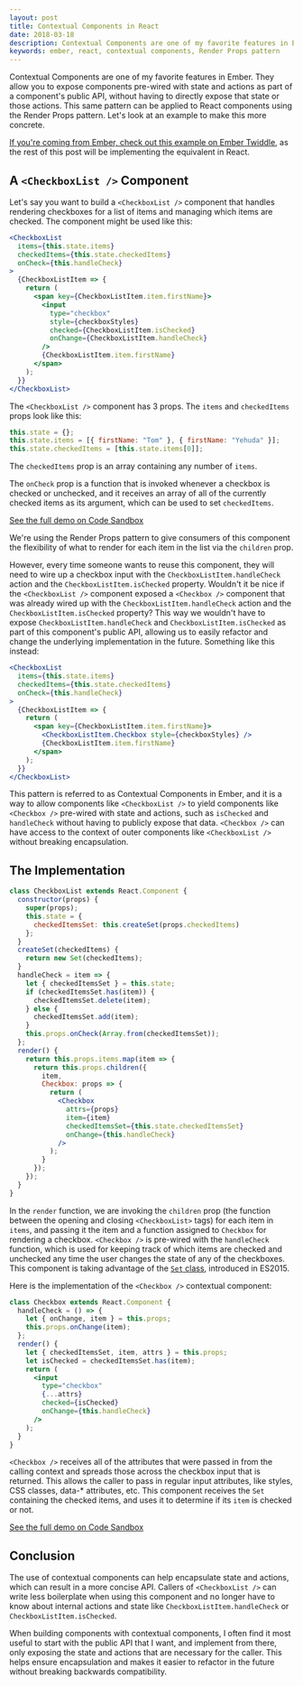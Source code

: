 ```yaml
---
layout: post
title: Contextual Components in React
date: 2018-03-18
description: Contextual Components are one of my favorite features in Ember. In this post, I show how you can implement the same pattern in React components using the Render Props pattern.
keywords: ember, react, contextual components, Render Props pattern
---
```


Contextual Components are one of my favorite features in Ember. They allow you to expose components pre-wired with state and actions as part of a component's public API, without having to directly expose that state or those actions. This same pattern can be applied to React components using the Render Props pattern. Let's look at an example to make this more concrete.

[If you're coming from Ember, check out this example on Ember Twiddle](https://ember-twiddle.com/5db1999f616689f58c3950390fab6e6c?openFiles=templates.application.hbs%2Ctemplates.components.checkbox-list-checkbox.hbs), as the rest of this post will be implementing the equivalent in React.

## A `<CheckboxList />` Component

Let's say you want to build a `<CheckboxList />` component that handles rendering checkboxes for a list of items and managing which items are checked. The component might be used like this:

```jsx
<CheckboxList
  items={this.state.items}
  checkedItems={this.state.checkedItems}
  onCheck={this.handleCheck}
>
  {CheckboxListItem => {
    return (
      <span key={CheckboxListItem.item.firstName}>
        <input
          type="checkbox"
          style={checkboxStyles}
          checked={CheckboxListItem.isChecked}
          onChange={CheckboxListItem.handleCheck}
        />
        {CheckboxListItem.item.firstName}
      </span>
    );
  }}
</CheckboxList>
```

The `<CheckboxList />` component has 3 props. The `items` and `checkedItems` props look like this:

```js
this.state = {};
this.state.items = [{ firstName: "Tom" }, { firstName: "Yehuda" }];
this.state.checkedItems = [this.state.items[0]];
```

The `checkedItems` prop is an array containing any number of `items`.

The `onCheck` prop is a function that is invoked whenever a checkbox is checked or unchecked, and it receives an array of all of the currently checked items as its argument, which can be used to set `checkedItems`.

[See the full demo on Code Sandbox](https://codesandbox.io/s/l51qw7vj8q)

We're using the Render Props pattern to give consumers of this component the flexibility of what to render for each item in the list via the `children` prop.

However, every time someone wants to reuse this component, they will need to wire up a checkbox input with the `CheckboxListItem.handleCheck` action and the `CheckboxListItem.isChecked` property. Wouldn't it be nice if the `<CheckboxList />` component exposed a `<Checkbox />` component that was already wired up with the `CheckboxListItem.handleCheck` action and the `CheckboxListItem.isChecked` property? This way we wouldn't have to expose `CheckboxListItem.handleCheck` and `CheckboxListItem.isChecked` as part of this component's public API, allowing us to easily refactor and change the underlying implementation in the future. Something like this instead:

```jsx
<CheckboxList
  items={this.state.items}
  checkedItems={this.state.checkedItems}
  onCheck={this.handleCheck}
>
  {CheckboxListItem => {
    return (
      <span key={CheckboxListItem.item.firstName}>
        <CheckboxListItem.Checkbox style={checkboxStyles} />
        {CheckboxListItem.item.firstName}
      </span>
    );
  }}
</CheckboxList>
```

This pattern is referred to as Contextual Components in Ember, and it is a way to allow components like `<CheckboxList />` to yield components like `<Checkbox />` pre-wired with state and actions, such as `isChecked` and `handleCheck` without having to publicly expose that data. `<Checkbox />` can have access to the context of outer components like `<CheckboxList />` without breaking encapsulation.

## The Implementation

```jsx
class CheckboxList extends React.Component {
  constructor(props) {
    super(props);
    this.state = {
      checkedItemsSet: this.createSet(props.checkedItems)
    };
  }
  createSet(checkedItems) {
    return new Set(checkedItems);
  }
  handleCheck = item => {
    let { checkedItemsSet } = this.state;
    if (checkedItemsSet.has(item)) {
      checkedItemsSet.delete(item);
    } else {
      checkedItemsSet.add(item);
    }
    this.props.onCheck(Array.from(checkedItemsSet));
  };
  render() {
    return this.props.items.map(item => {
      return this.props.children({
        item,
        Checkbox: props => {
          return (
            <Checkbox
              attrs={props}
              item={item}
              checkedItemsSet={this.state.checkedItemsSet}
              onChange={this.handleCheck}
            />
          );
        }
      });
    });
  }
}
```

In the `render` function, we are invoking the `children` prop (the function between the opening and closing `<CheckboxList>` tags) for each item in `items`, and passing it the item and a function assigned to `Checkbox` for rendering a checkbox. `<Checkbox />` is pre-wired with the `handleCheck` function, which is used for keeping track of which items are checked and unchecked any time the user changes the state of any of the checkboxes. This component is taking advantage of the [`Set` class](https://developer.mozilla.org/en-US/docs/Web/JavaScript/Reference/Global_Objects/Set), introduced in ES2015.

Here is the implementation of the `<Checkbox />` contextual component:

```jsx
class Checkbox extends React.Component {
  handleCheck = () => {
    let { onChange, item } = this.props;
    this.props.onChange(item);
  };
  render() {
    let { checkedItemsSet, item, attrs } = this.props;
    let isChecked = checkedItemsSet.has(item);
    return (
      <input
        type="checkbox"
        {...attrs}
        checked={isChecked}
        onChange={this.handleCheck}
      />
    );
  }
}
```

`<Checkbox />` receives all of the attributes that were passed in from the calling context and spreads those across the checkbox input that is returned. This allows the caller to pass in regular input attributes, like styles, CSS classes, data-\* attributes, etc. This component receives the `Set` containing the checked items, and uses it to determine if its `item` is checked or not.

[See the full demo on Code Sandbox](https://codesandbox.io/s/oql1k85zx6)

## Conclusion

The use of contextual components can help encapsulate state and actions, which can result in a more concise API. Callers of `<CheckboxList />` can write less boilerplate when using this component and no longer have to know about internal actions and state like `CheckboxListItem.handleCheck` or `CheckboxListItem.isChecked`.

When building components with contextual components, I often find it most useful to start with the public API that I want, and implement from there, only exposing the state and actions that are necessary for the caller. This helps ensure encapsulation and makes it easier to refactor in the future without breaking backwards compatibility.
